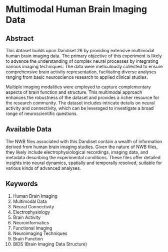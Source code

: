 # Multimodal Human Brain Imaging Data

## Abstract

This dataset builds upon Dandiset 26 by providing extensive multimodal human brain imaging data. The primary objective of this experiment is likely to advance the understanding of complex neural processes by integrating various imaging techniques. The data were meticulously collected to ensure comprehensive brain activity representation, facilitating diverse analyses ranging from basic neuroscience research to applied clinical studies.

Multiple imaging modalities were employed to capture complementary aspects of brain function and structure. This multimodal approach enhances the robustness of the dataset and provides a richer resource for the research community. The dataset includes intricate details on neural activity and connectivity, which can be leveraged to investigate a broad range of neuroscientific questions.

## Available Data

The NWB files associated with this Dandiset contain a wealth of information derived from human brain imaging studies. Given the nature of NWB files, they likely include electrophysiological recordings, imaging data, and metadata describing the experimental conditions. These files offer detailed insights into neural dynamics, spatially and temporally resolved, suitable for various kinds of advanced analyses.

## Keywords

1. Human Brain Imaging
2. Multimodal Data
3. Neural Connectivity
4. Electrophysiology
5. Brain Activity
6. Neuroinformatics
7. Functional Imaging
8. Neuroimaging Techniques
9. Brain Function
10. BIDS (Brain Imaging Data Structure)